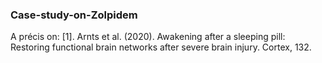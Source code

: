 ### Case-study-on-Zolpidem

A précis on:
[1]. Arnts et al. (2020). Awakening after a sleeping pill: Restoring functional brain networks after severe brain injury. Cortex, 132.
